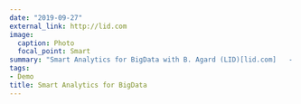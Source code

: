 ```yaml
---
date: "2019-09-27"
external_link: http://lid.com
image:
  caption: Photo
  focal_point: Smart
summary: "Smart Analytics for BigData with B. Agard (LID)[lid.com]   - Commun Course at Grenoble Génie Industriel and Montréal Ecole Polytechnique de Montréal."
tags:
- Demo
title: Smart Analytics for BigData
---
```

